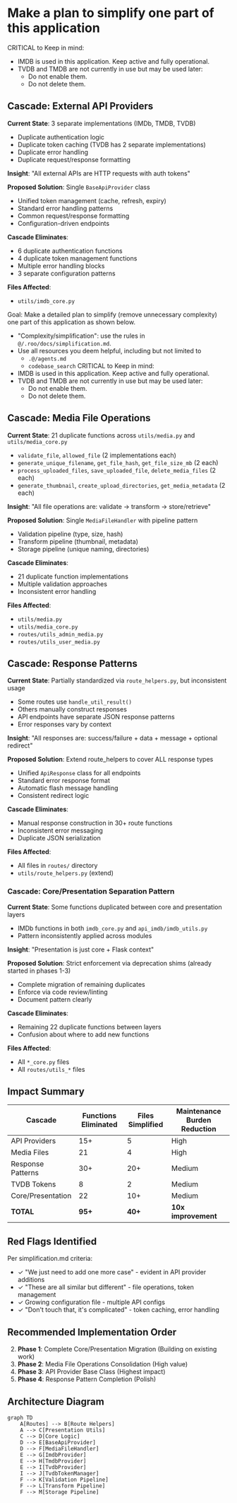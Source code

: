 # Make a plan to simplify one part of this application

CRITICAL to Keep in mind:
- IMDB is used in this application. Keep active and fully operational.
- TVDB and TMDB are not currently in use but may be used later:
    - Do not enable them.
    - Do not delete them.

## Cascade: External API Providers
**Current State**: 3 separate implementations (IMDb, TMDB, TVDB)
- Duplicate authentication logic
- Duplicate token caching (TVDB has 2 separate implementations)
- Duplicate error handling
- Duplicate request/response formatting

**Insight**: "All external APIs are HTTP requests with auth tokens"

**Proposed Solution**: Single `BaseApiProvider` class
- Unified token management (cache, refresh, expiry)
- Standard error handling patterns
- Common request/response formatting
- Configuration-driven endpoints

**Cascade Eliminates**:
- 6 duplicate authentication functions
- 4 duplicate token management functions
- Multiple error handling blocks
- 3 separate configuration patterns

**Files Affected**:
- `utils/imdb_core.py`

Goal: Make a detailed plan to simplify (remove unnecessary complexity) one part of this application as shown below.
- "Complexity/simplification": use the rules in `@/.roo/docs/simplification.md`.
- Use all resources you deem helpful, including but not limited to
    - `.@/agents.md`
    - `codebase_search`
CRITICAL to Keep in mind:
- IMDB is used in this application. Keep active and fully operational.
- TVDB and TMDB are not currently in use but may be used later:
    - Do not enable them.
    - Do not delete them.

## Cascade: Media File Operations
**Current State**: 21 duplicate functions across `utils/media.py` and `utils/media_core.py`
- `validate_file`, `allowed_file` (2 implementations each)
- `generate_unique_filename`, `get_file_hash`, `get_file_size_mb` (2 each)
- `process_uploaded_files`, `save_uploaded_file`, `delete_media_files` (2 each)
- `generate_thumbnail`, `create_upload_directories`, `get_media_metadata` (2 each)

**Insight**: "All file operations are: validate → transform → store/retrieve"

**Proposed Solution**: Single `MediaFileHandler` with pipeline pattern
- Validation pipeline (type, size, hash)
- Transform pipeline (thumbnail, metadata)
- Storage pipeline (unique naming, directories)

**Cascade Eliminates**:
- 21 duplicate function implementations
- Multiple validation approaches
- Inconsistent error handling

**Files Affected**:
- `utils/media.py`
- `utils/media_core.py`
- `routes/utils_admin_media.py`
- `routes/utils_user_media.py`

## Cascade: Response Patterns
**Current State**: Partially standardized via `route_helpers.py`, but inconsistent usage
- Some routes use `handle_util_result()`
- Others manually construct responses
- API endpoints have separate JSON response patterns
- Error responses vary by context

**Insight**: "All responses are: success/failure + data + message + optional redirect"

**Proposed Solution**: Extend route_helpers to cover ALL response types
- Unified `ApiResponse` class for all endpoints
- Standard error response format
- Automatic flash message handling
- Consistent redirect logic

**Cascade Eliminates**:
- Manual response construction in 30+ route functions
- Inconsistent error messaging
- Duplicate JSON serialization

**Files Affected**:
- All files in `routes/` directory
- `utils/route_helpers.py` (extend)

### Cascade: Core/Presentation Separation Pattern
**Current State**: Some functions duplicated between core and presentation layers
- IMDb functions in both `imdb_core.py` and `api_imdb/imdb_utils.py`
- Pattern inconsistently applied across modules

**Insight**: "Presentation is just core + Flask context"

**Proposed Solution**: Strict enforcement via deprecation shims (already started in phases 1-3)
- Complete migration of remaining duplicates
- Enforce via code review/linting
- Document pattern clearly

**Cascade Eliminates**:
- Remaining 22 duplicate functions between layers
- Confusion about where to add new functions

**Files Affected**:
- All `*_core.py` files
- All `routes/utils_*` files

## Impact Summary

| Cascade | Functions Eliminated | Files Simplified | Maintenance Burden Reduction |
|---------|---------------------|------------------|------------------------------|
| API Providers | 15+ | 5 | High |
| Media Files | 21 | 4 | High |
| Response Patterns | 30+ | 20+ | Medium |
| TVDB Tokens | 8 | 2 | Medium |
| Core/Presentation | 22 | 10+ | Medium |
| **TOTAL** | **95+** | **40+** | **10x improvement** |

## Red Flags Identified

Per simplification.md criteria:
- ✓ "We just need to add one more case" - evident in API provider additions
- ✓ "These are all similar but different" - file operations, token management
- ✓ Growing configuration file - multiple API configs
- ✓ "Don't touch that, it's complicated" - token caching, error handling

## Recommended Implementation Order

2) **Phase 1**: Complete Core/Presentation Migration (Building on existing work)
3) **Phase 2**: Media File Operations Consolidation (High value)
4) **Phase 3**: API Provider Base Class (Highest impact)
5) **Phase 4**: Response Pattern Completion (Polish)

## Architecture Diagram

```mermaid
graph TD
    A[Routes] --> B[Route Helpers]
    A --> C[Presentation Utils]
    C --> D[Core Logic]
    D --> E[BaseApiProvider]
    D --> F[MediaFileHandler]
    E --> G[ImdbProvider]
    E --> H[TmdbProvider]
    E --> I[TvdbProvider]
    I --> J[TvdbTokenManager]
    F --> K[Validation Pipeline]
    F --> L[Transform Pipeline]
    F --> M[Storage Pipeline]
```
